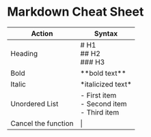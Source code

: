 # Markdown Cheat Sheet
|**Action**|**Syntax**|
|----------|----------|
|Heading   |# H1 <br>## H2 <br>### H3 <br>
|Bold      |\*\*bold text**|
|Italic    |\*italicized text*|
|Unordered List|\- First item<br>\- Second item<br>\- Third item<br>
|Cancel the function| \\|
